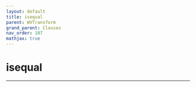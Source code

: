```yaml
---
layout: default
title: isequal
parent: WVTransform
grand_parent: Classes
nav_order: 107
mathjax: true
---
```


#  isequal




---

